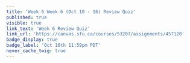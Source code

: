 ```yaml
---
title: 'Week 6 Week 6 (Oct 10 - 16) Review Quiz'
published: true
visible: true
link_text: 'Week 6 Review Quiz'
link_url: 'https://canvas.sfu.ca/courses/53207/assignments/457120'
badge_display: true
badge_label: 'Oct 16th 11:59pm PDT'
never_cache_twig: true
---
```

